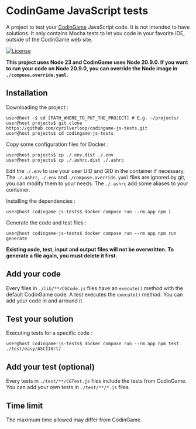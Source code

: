 # CodinGame JavaScript tests

A project to test your [CodinGame](https://www.codingame.com/) JavaScript code. It is not intended to have solutions.
It only contains Mocha tests to let you code in your favorite IDE, outside of the CodinGame web site.

[![License](https://img.shields.io/github/license/cyrilverloop/codingame-js-tests)](https://github.com/cyrilverloop/codingame-js-tests/blob/trunk/LICENSE)

**This project uses Node 23 and CodinGame uses Node 20.9.0.
If you want to run your code on Node 20.9.0, you can override the Node image in `./compose.override.yaml`.**


## Installation

Downloading the project :
```shellsession
user@host ~$ cd [PATH_WHERE_TO_PUT_THE_PROJECT] # E.g. ~/projects/
user@host projects$ git clone https://github.com/cyrilverloop/codingame-js-tests.git
user@host projects$ cd codingame-js-tests
```

Copy some configuration files for Docker :
```shellsession
user@host projects$ cp ./.env.dist ./.env
user@host projects$ cp ./.ashrc.dist ./.ashrc
```
Edit the `./.env` to use your user UID and GID in the container if necessary.
The `./.ashrc`, `./.env` and `./compose.override.yaml` files are ignored by git, you can modify them to your needs.
The `./.ashrc` add some aliases to your container.

Installing the dependencies :
```shellsession
user@host codingame-js-tests$ docker compose run --rm app npm i
```

Generate the code and test files :
```shellsession
user@host codingame-js-tests$ docker compose run --rm app npm run generate
```

**Existing code, test, input and output files will not be overwritten.
To generate a file again, you must delete it first.**


## Add your code

Every files in `./lib/**/CGCode.js` files have an `execute()` method with the default CodinGame code.
A test executes the `execute()` method. You can add your code in and arround it.


## Test your solution

Executing tests for a specific code :
```shellsession
user@host codingame-js-tests$ docker compose run --rm app npm test ./test/easy/ASCIIArt/
```


## Add your test (optional)

Every tests in `./test/**/CGTest.js` files include the tests from CodinGame.
You can add your own tests in `./test/**/*.js` files.


## Time limit

The maximum time allowed may differ from CodinGame.
